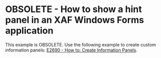 # OBSOLETE - How to show a hint panel in an XAF Windows Forms application

This example is OBSOLETE. Use the following example to create custom information panels: [E2690 - How to: Create Information Panels](https://supportcenter.devexpress.com/internal/ticket/details/E2690).
